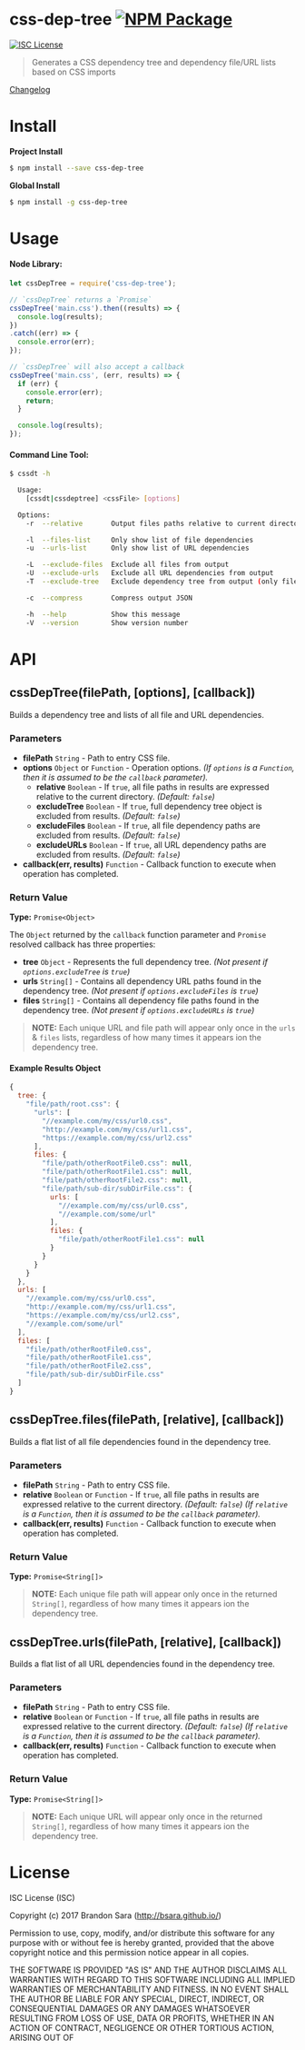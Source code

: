 # css-dep-tree [![NPM Package](https://img.shields.io/npm/v/css-dep-tree.svg?style=flat-square)][npm]

[![ISC License](https://img.shields.io/badge/license-ISC-blue.svg?style=flat-square)][license]

> Generates a CSS dependency tree and dependency file/URL lists based on CSS imports


[Changelog](https://github.com/bsara/repos/css-dep-tree/blob/master/CHANGELOG.md)





# Install

**Project Install**
```bash
$ npm install --save css-dep-tree
```

**Global Install**
```bash
$ npm install -g css-dep-tree
```




# Usage

#### Node Library:

```javascript
let cssDepTree = require('css-dep-tree');

// `cssDepTree` returns a `Promise`
cssDepTree('main.css').then((results) => {
  console.log(results);
})
.catch((err) => {
  console.error(err);
});

// `cssDepTree` will also accept a callback
cssDepTree('main.css', (err, results) => {
  if (err) {
    console.error(err);
    return;
  }

  console.log(results);
});
```


#### Command Line Tool:

```sh
$ cssdt -h

  Usage:
    [cssdt|cssdeptree] <cssFile> [options]

  Options:
    -r  --relative       Output files paths relative to current directory

    -l  --files-list     Only show list of file dependencies
    -u  --urls-list      Only show list of URL dependencies

    -L  --exclude-files  Exclude all files from output
    -U  --exclude-urls   Exclude all URL dependencies from output
    -T  --exclude-tree   Exclude dependency tree from output (only file and URL lists will be present)

    -c  --compress       Compress output JSON

    -h  --help           Show this message
    -V  --version        Show version number
```




# API

## cssDepTree(filePath, [options], [callback])

Builds a dependency tree and lists of all file and URL dependencies.


### Parameters

- **filePath** `String` - Path to entry CSS file.
- **options** `Object` or `Function` - Operation options. *(If `options` is a `Function`, then it is assumed to be the `callback` parameter).*
  - **relative** `Boolean` - If `true`, all file paths in results are expressed relative to the current directory. *(Default: `false`)*
  - **excludeTree** `Boolean` - If `true`, full dependency tree object is excluded from results. *(Default: `false`)*
  - **excludeFiles** `Boolean` - If `true`, all file dependency paths are excluded from results. *(Default: `false`)*
  - **excludeURLs** `Boolean` - If `true`, all URL dependency paths are excluded from results. *(Default: `false`)*
- **callback(err, results)** `Function` - Callback function to execute when operation has completed.

### Return Value

**Type:** `Promise<Object>`


The `Object` returned by the `callback` function parameter and `Promise` resolved callback
has three properties:


- **tree** `Object` - Represents the full dependency tree. *(Not present if `options.excludeTree` is `true`)*
- **urls** `String[]` - Contains all dependency URL paths found in the dependency tree. *(Not present if `options.excludeFiles` is `true`)*
- **files** `String[]` - Contains all dependency file paths found in the dependency tree. *(Not present if `options.excludeURLs` is `true`)*


> **NOTE:** Each unique URL and file path will appear only once in the `urls` & `files`
lists, regardless of how many times it appears ion the dependency tree.


#### Example Results Object

```javascript
{
  tree: {
    "file/path/root.css": {
      "urls": [
        "//example.com/my/css/url0.css",
        "http://example.com/my/css/url1.css",
        "https://example.com/my/css/url2.css"
      ],
      files: {
        "file/path/otherRootFile0.css": null,
        "file/path/otherRootFile1.css": null,
        "file/path/otherRootFile2.css": null,
        "file/path/sub-dir/subDirFile.css": {
          urls: [
            "//example.com/my/css/url0.css",
            "//example.com/some/url"
          ],
          files: {
            "file/path/otherRootFile1.css": null
          }
        }
      }
    }
  },
  urls: [
    "//example.com/my/css/url0.css",
    "http://example.com/my/css/url1.css",
    "https://example.com/my/css/url2.css",
    "//example.com/some/url"
  ],
  files: [
    "file/path/otherRootFile0.css",
    "file/path/otherRootFile1.css",
    "file/path/otherRootFile2.css",
    "file/path/sub-dir/subDirFile.css"
  ]
}
```



## cssDepTree.files(filePath, [relative], [callback])

Builds a flat list of all file dependencies found in the dependency tree.


### Parameters

- **filePath** `String` - Path to entry CSS file.
- **relative** `Boolean` or `Function` - If `true`, all file paths in results are expressed relative to the current directory. *(Default: `false`)*
                                         *(If `relative` is a `Function`, then it is assumed to be the `callback` parameter).*
- **callback(err, results)** `Function` - Callback function to execute when operation has completed.


### Return Value

**Type:** `Promise<String[]>`

> **NOTE:** Each unique file path will appear only once in the returned `String[]`,
regardless of how many times it appears ion the dependency tree.



## cssDepTree.urls(filePath, [relative], [callback])

Builds a flat list of all URL dependencies found in the dependency tree.


### Parameters

- **filePath** `String` - Path to entry CSS file.
- **relative** `Boolean` or `Function` - If `true`, all file paths in results are expressed relative to the current directory. *(Default: `false`)*
                                         *(If `relative` is a `Function`, then it is assumed to be the `callback` parameter).*
- **callback(err, results)** `Function` - Callback function to execute when operation has completed.


### Return Value

**Type:** `Promise<String[]>`

> **NOTE:** Each unique URL will appear only once in the returned `String[]`, regardless
of how many times it appears ion the dependency tree.





# License

ISC License (ISC)

Copyright (c) 2017 Brandon Sara (http://bsara.github.io/)

Permission to use, copy, modify, and/or distribute this software for any
purpose with or without fee is hereby granted, provided that the above
copyright notice and this permission notice appear in all copies.

THE SOFTWARE IS PROVIDED "AS IS" AND THE AUTHOR DISCLAIMS ALL WARRANTIES
WITH REGARD TO THIS SOFTWARE INCLUDING ALL IMPLIED WARRANTIES OF
MERCHANTABILITY AND FITNESS. IN NO EVENT SHALL THE AUTHOR BE LIABLE FOR
ANY SPECIAL, DIRECT, INDIRECT, OR CONSEQUENTIAL DAMAGES OR ANY DAMAGES
WHATSOEVER RESULTING FROM LOSS OF USE, DATA OR PROFITS, WHETHER IN AN
ACTION OF CONTRACT, NEGLIGENCE OR OTHER TORTIOUS ACTION, ARISING OUT OF





[license]: https://github.com/bsara/css-dep-tree/blob/master/LICENSE "License"
[npm]:     https://www.npmjs.com/package/css-dep-tree "NPM Package: css-dep-tree"
